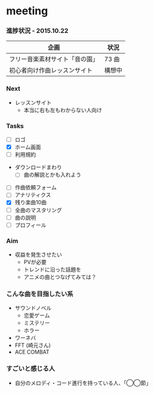 meeting
=======

### 進捗状況 - 2015.10.22

| 企画                           | 状況    |
|--------------------------------|---------|
| フリー音楽素材サイト「音の園」 | 73 曲   |
| 初心者向け作曲レッスンサイト   | 構想中  |


### Next

- レッスンサイト
    - 本当に右も左もわからない人向け


### Tasks

- [ ] ロゴ
- [x] ホーム画面
- [ ] 利用規約
- ダウンロードまわり
    - [ ] 曲の解説とかも入れよう
- [ ] 作曲依頼フォーム
- [ ] アナリティクス
- [x] 残り楽曲10曲
- [ ] 全曲のマスタリング
- [ ] 曲の説明
- [ ] プロフィール

### Aim

- 収益を発生させたい
    - PVが必要
    - トレンドに沿った話題を
    - アニメの曲とつなげてみては？


### こんな曲を目指したい系

- サウンドノベル
    - 恋愛ゲーム
    - ミステリー
    - ホラー
- ワーネバ
- FFT (崎元さん)
- ACE COMBAT


### すごいと感じる人

- 自分のメロディ・コード進行を持っている人、「◯◯節」

